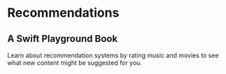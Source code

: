 # Recommendations
## A Swift Playground Book

Learn about recommendation systems by rating music and movies to see what new content might be suggested for you. 
